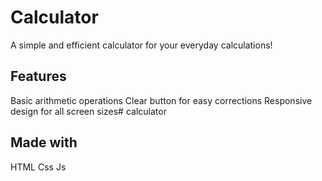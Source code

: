 # Calculator

A simple and efficient calculator for your everyday calculations!

## Features
Basic arithmetic operations
Clear button for easy corrections
Responsive design for all screen sizes# calculator

## Made with 
HTML
Css
Js
